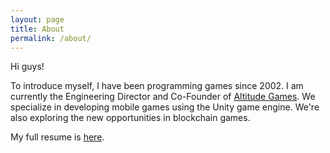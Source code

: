 ```yaml
---
layout: page
title: About
permalink: /about/
---
```


Hi guys! 


To introduce myself, I have been programming games since 2002. I am currently the Engineering Director and Co-Founder of [Altitude Games](https://www.altitude-games.com/). We specialize in developing mobile games using the Unity game engine. We're also exploring the new opportunities in blockchain games. 

My full resume is [here](/resume).
